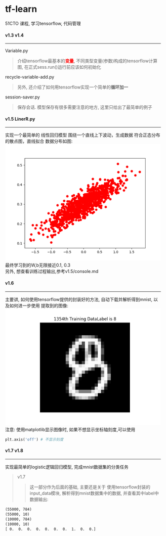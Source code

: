 # tf-learn
51CTO 课程, 学习tensorflow, 代码管理

#### v1.3 v1.4
------------
Variable.py
>介绍tensorflow最基本的<font color=red>**变量**</font>, 不同类型变量(参数)构成的tensorflow计算图, 在正式sess.run()运行前应该如何初始化

recycle-variable-add.py
>另外, 还介绍了如何用tensorflow实现一个简单的**循环加一**

session-saver.py
>保存会话. 模型保存有很多需要注意的地方, 这里只给出了最简单的例子

#### v1.5 LinerR.py
----------------
实现一个最简单的 线性回归模型
围绕一个直线上下波动，生成数据 符合正态分布的散点图，直线拟合
数据分布如图:
![数据分布scatter图](screenshots/LineR.png)
最终学习到的W,b无限接近0.1, 0.3<br/>
另外, 想查看训练过程输出,参考v1.5/console.md

#### v1.6
---------------
主要讲, 如何使用tensorflow提供的封装好的方法, 自动下载并解析得到mnist, 以及如何进一步使用
提取到的图像:
![示例图片](screenshots/mnist_1354.png)
注意: 使用matplotlib显示图像时, 如果不想显示坐标轴刻度,可以使用
```python
plt.axis('off') # 不显示刻度
```

#### v1.7 v1.8
------------------
实现最简单的logistic逻辑回归模型, 完成mnist数据集的分类任务

>v1.7
>>这一部分作为后面的基础, 主要还是关于 使用tensorflow封装的input_data模块, 解析得到mnist数据集中的数据, 并查看其中label中数据输出:<br/>
<pre><code>(55000, 784)
(55000, 10)
(10000, 784)
(10000, 10)
[ 0.  0.  0.  0.  0.  0.  0.  1.  0.  0.]
</code></pre>
